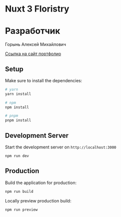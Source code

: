# Nuxt 3 Floristry

# Разработчик

Горынь Алексей Михайлович

[Ссылка на сайт портфолио](https://spartfin.ru)

## Setup

Make sure to install the dependencies:

```bash
# yarn
yarn install

# npm
npm install

# pnpm
pnpm install
```

## Development Server

Start the development server on `http://localhost:3000`

```bash
npm run dev
```

## Production

Build the application for production:

```bash
npm run build
```

Locally preview production build:

```bash
npm run preview
```
